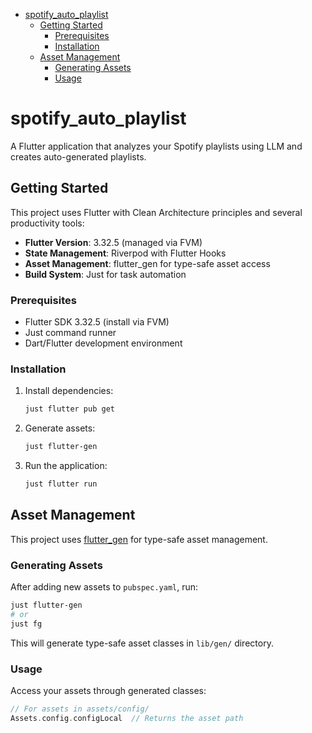 <!--ts-->
* [spotify_auto_playlist](#spotify_auto_playlist)
   * [Getting Started](#getting-started)
      * [Prerequisites](#prerequisites)
      * [Installation](#installation)
   * [Asset Management](#asset-management)
      * [Generating Assets](#generating-assets)
      * [Usage](#usage)
<!--te-->

# spotify_auto_playlist

A Flutter application that analyzes your Spotify playlists using LLM and creates auto-generated playlists.

## Getting Started

This project uses Flutter with Clean Architecture principles and several productivity tools:

- **Flutter Version**: 3.32.5 (managed via FVM)
- **State Management**: Riverpod with Flutter Hooks
- **Asset Management**: flutter_gen for type-safe asset access
- **Build System**: Just for task automation

### Prerequisites

- Flutter SDK 3.32.5 (install via FVM)
- Just command runner
- Dart/Flutter development environment

### Installation

1. Install dependencies:
   ```bash
   just flutter pub get
   ```

2. Generate assets:
   ```bash
   just flutter-gen
   ```

3. Run the application:
   ```bash
   just flutter run
   ```

## Asset Management

This project uses [flutter_gen](https://pub.dev/packages/flutter_gen) for type-safe asset management.

### Generating Assets

After adding new assets to `pubspec.yaml`, run:
```bash
just flutter-gen
# or
just fg
```

This will generate type-safe asset classes in `lib/gen/` directory.

### Usage

Access your assets through generated classes:
```dart
// For assets in assets/config/
Assets.config.configLocal  // Returns the asset path
```
